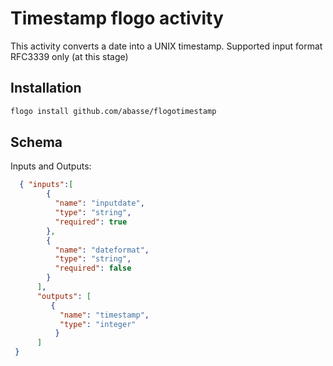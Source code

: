 # Timestamp flogo activity
This activity converts a date into a UNIX timestamp.
Supported input format RFC3339 only (at this stage) 



## Installation

```bash
flogo install github.com/abasse/flogotimestamp
```

## Schema
Inputs and Outputs:

```json
  { "inputs":[
        {
          "name": "inputdate",
          "type": "string",
          "required": true
        },
        {
          "name": "dateformat",
          "type": "string",
          "required": false
        }
      ],
      "outputs": [
         {
           "name": "timestamp",
           "type": "integer"
          }
      ]
 }
```
